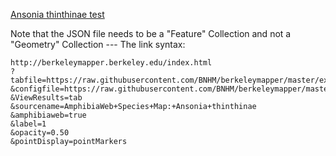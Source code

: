 [Ansonia thinthinae test](http://berkeleymapper.berkeley.edu/index.html?tabfile=https://raw.githubusercontent.com/BNHM/berkeleymapper/master/examples/awtest.txt&configfile=https://raw.githubusercontent.com/BNHM/berkeleymapper/master/examples/awtest.xml&ViewResults=tab&sourcename=AmphibiaWeb+Species+Map:+Ansonia+thinthinae&amphibiaweb=true&label=1&opacity=0.50&pointDisplay=pointMarkers)

Note that the JSON file needs to be a "Feature" Collection and not a "Geometry" Collection --- 
The link syntax:
```
http://berkeleymapper.berkeley.edu/index.html
?tabfile=https://raw.githubusercontent.com/BNHM/berkeleymapper/master/examples/awtest.txt
&configfile=https://raw.githubusercontent.com/BNHM/berkeleymapper/master/examples/awtest.xml
&ViewResults=tab
&sourcename=AmphibiaWeb+Species+Map:+Ansonia+thinthinae
&amphibiaweb=true
&label=1
&opacity=0.50
&pointDisplay=pointMarkers
```
